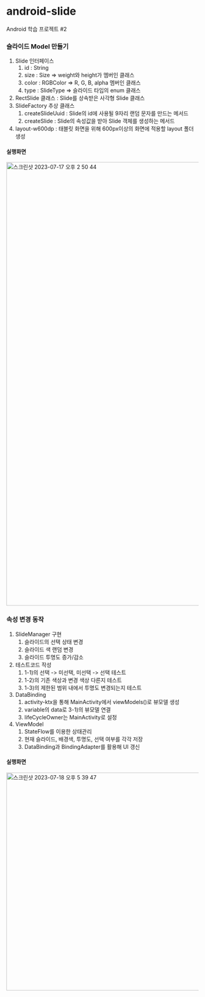# android-slide
Android 학습 프로젝트 #2

### 슬라이드 Model 만들기

1. Slide 인터페이스
   1) id : String
   2) size : Size => weight와 height가 멤버인 클래스
   3) color : RGBColor => R, G, B, alpha 멤버인 클래스
   4) type : SlideType => 슬라이드 타입의 enum 클래스
2. RectSlide 클래스 : Slide를 상속받은 사각형 Slide 클래스
3. SlideFactory 추상 클래스
   1) createSlideUuid : Slide의 id에 사용될 9자리 랜덤 문자를 만드는 메서드
   2) createSlide : Slide의 속성값을 받아 Slide 객체를 생성하는 메서드
4. layout-w600dp : 태블릿 화면을 위해 600px이상의 화면에 적용할 layout 폴더 생성

#### 실행화면
<img width="1158" alt="스크린샷 2023-07-17 오후 2 50 44" src="https://github.com/SeungWoo-Ahn/android-slide/assets/78468001/f0fdf137-37a5-425f-9dea-a8160a75b4d6">


### 속성 변경 동작

1. SlideManager 구현
   1) 슬라이드의 선택 상태 변경
   2) 슬라이드 색 랜덤 변경
   3) 슬라이드 투명도 증가/감소
2. 테스트코드 작성
   1) 1-1)의 선택 -> 미선택, 미선택 -> 선택 테스트
   2) 1-2)의 기존 색상과 변경 색상 다른지 테스트
   3) 1-3)의 제한된 범위 내에서 투명도 변경되는지 테스트
3. DataBinding
   1) activity-ktx을 통해 MainActivity에서 viewModels()로 뷰모델 생성
   2) variable의 data로 3-1)의 뷰모델 연결
   3) lifeCycleOwner는 MainActivity로 설정
4. ViewModel
   1) StateFlow를 이용한 상태관리
   2) 현재 슬라이드, 배경색, 투명도, 선택 여부를 각각 저장
   3) DataBinding과 BindingAdapter를 활용해 UI 갱신

#### 실행화면
<img width="569" alt="스크린샷 2023-07-18 오후 5 39 47" src="https://github.com/SeungWoo-Ahn/android-slide/assets/78468001/3be7846f-55ea-4be9-b2c3-a661d5295d3e">

